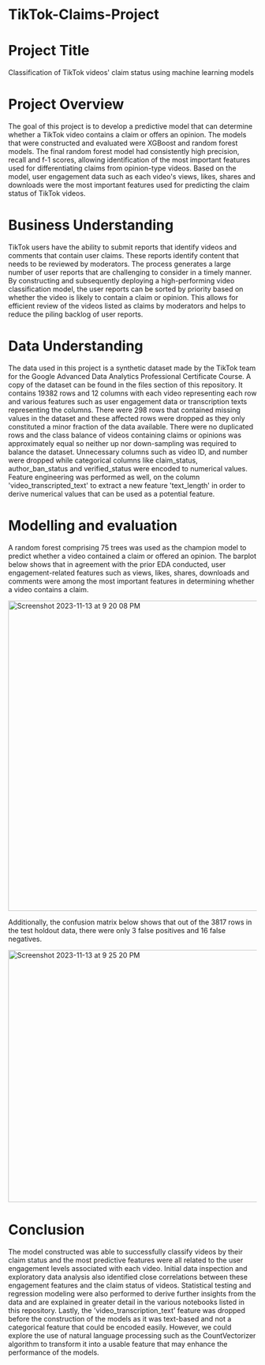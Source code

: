 # TikTok-Claims-Project

# Project Title
Classification of TikTok videos' claim status using machine learning models

# Project Overview
The goal of this project is to develop a predictive model that can determine whether a TikTok video contains a claim or offers an opinion. The models that were constructed and evaluated were XGBoost and random forest models. The final random forest model had consistently high precision, recall and f-1 scores, allowing identification of the most important features used for differentiating claims from opinion-type videos. Based on the model, user engagement data such as each video's views, likes, shares and downloads were the most important features used for predicting the claim status of TikTok videos. 

# Business Understanding 
TikTok users have the ability to submit reports that identify videos and comments that contain user claims. These reports identify content that needs to be reviewed by moderators. The process generates a large number of user reports that are challenging to consider in a timely manner. By constructing and subsequently deploying a high-performing video classification model, the user reports can be sorted by priority based on whether the video is likely to contain a claim or opinion. This allows for efficient review of the videos listed as claims by moderators and helps to reduce the piling backlog of user reports. 

# Data Understanding
The data used in this project is a synthetic dataset made by the TikTok team for the Google Advanced Data Analytics Professional Certificate Course. A copy of the dataset can be found in the files section of this repository. It contains 19382 rows and 12 columns with each video representing each row and various features such as user engagement data or transcription texts representing the columns. There were 298 rows that contained missing values in the dataset and these affected rows were dropped as they only constituted a minor fraction of the data available. There were no duplicated rows and the class balance of videos containing claims or opinions was approximately equal so neither up nor down-sampling was required to balance the dataset. Unnecessary columns such as video ID, and number were dropped while categorical columns like claim_status, author_ban_status and verified_status were encoded to numerical values. Feature engineering was performed as well, on the column 'video_transcripted_text' to extract a new feature 'text_length' in order to derive numerical values that can be used as a potential feature. 

# Modelling and evaluation
A random forest comprising 75 trees was used as the champion model to predict whether a video contained a claim or offered an opinion. The barplot below shows that in agreement with the prior EDA conducted, user engagement-related features such as views, likes, shares, downloads and comments were among the most important features in determining whether a video contains a claim. 

<img width="629" alt="Screenshot 2023-11-13 at 9 20 08 PM" src="https://github.com/kayneong/TikTok-Claims-Project/assets/150570357/39e847af-bf27-4566-954c-a174fb594c2b">

Additionally, the confusion matrix below shows that out of the 3817 rows in the test holdout data, there were only 3 false positives and 16 false negatives. 

<img width="511" alt="Screenshot 2023-11-13 at 9 25 20 PM" src="https://github.com/kayneong/TikTok-Claims-Project/assets/150570357/3600afe5-31e8-44da-9037-782e2e17a8a8">

# Conclusion 
The model constructed was able to successfully classify videos by their claim status and the most predictive features were all related to the user engagement levels associated with each video. Initial data inspection and exploratory data analysis also identified close correlations between these engagement features and the claim status of videos. Statistical testing and regression modeling were also performed to derive further insights from the data and are explained in greater detail in the various notebooks listed in this repository. Lastly, the 'video_transcription_text' feature was dropped before the construction of the models as it was text-based and not a categorical feature that could be encoded easily. However, we could explore the use of natural language processing such as the CountVectorizer algorithm to transform it into a usable feature that may enhance the performance of the models.


